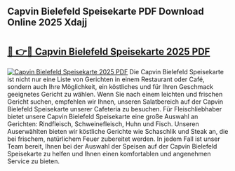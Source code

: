 ## Capvin Bielefeld Speisekarte PDF Download Online 2025 Xdajj

# <h2><a href="http://gccqsz.nevu.top/?p=Capvin+Bielefeld+Speisekarte">🔗 👉🔴 Capvin Bielefeld Speisekarte 2025 PDF</a></h2>

[![Capvin Bielefeld Speisekarte 2025 PDF](https://i.imgur.com/dBaPXMq.png)](http://gccqsz.nevu.top/?p=Capvin+Bielefeld+Speisekarte)
Die Capvin Bielefeld Speisekarte ist nicht nur eine Liste von Gerichten in einem Restaurant oder Café, sondern auch Ihre Möglichkeit, ein köstliches und für Ihren Geschmack geeignetes Gericht zu wählen. Wenn Sie nach einem leichten und frischen Gericht suchen, empfehlen wir Ihnen, unseren Salatbereich auf der Capvin Bielefeld Speisekarte unserer Cafeteria zu besuchen. Für Fleischliebhaber bietet unsere Capvin Bielefeld Speisekarte eine große Auswahl an Gerichten: Rindfleisch, Schweinefleisch, Huhn und Fisch. Unseren Auserwählten bieten wir köstliche Gerichte wie Schaschlik und Steak an, die bei frischem, natürlichem Feuer zubereitet werden. In jedem Fall ist unser Team bereit, Ihnen bei der Auswahl der Speisen auf der Capvin Bielefeld Speisekarte zu helfen und Ihnen einen komfortablen und angenehmen Service zu bieten.
